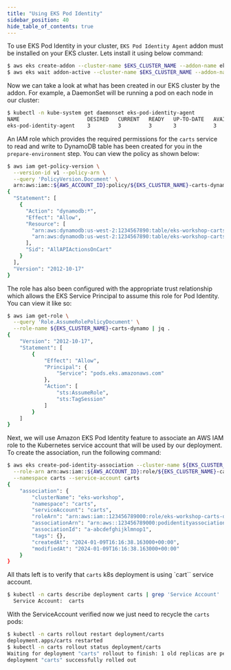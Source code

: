 ```yaml
---
title: "Using EKS Pod Identity"
sidebar_position: 40
hide_table_of_contents: true
---
```

 
To use EKS Pod Identity in your cluster, `EKS Pod Identity Agent` addon must be installed on your EKS cluster. Lets install it using below command:

```bash timeout=300 wait=60
$ aws eks create-addon --cluster-name $EKS_CLUSTER_NAME --addon-name eks-pod-identity-agent 
$ aws eks wait addon-active --cluster-name $EKS_CLUSTER_NAME --addon-name eks-pod-identity-agent
```

Now we can take a look at what has been created in our EKS cluster by the addon. For example, a DaemonSet will be running a pod on each node in our cluster:

```bash
$ kubectl -n kube-system get daemonset eks-pod-identity-agent 
NAME                      DESIRED   CURRENT   READY   UP-TO-DATE   AVAILABLE   NODE SELECTOR   AGE
eks-pod-identity-agent    3         3         3       3            3           <none>          3d21h
```

An IAM role which provides the required permissions for the `carts` service to read and write to DynamoDB table has been created for you in the `prepare-environment` step. You can view the policy as shown below:

```bash
$ aws iam get-policy-version \
  --version-id v1 --policy-arn \
  --query 'PolicyVersion.Document' \
  arn:aws:iam::${AWS_ACCOUNT_ID}:policy/${EKS_CLUSTER_NAME}-carts-dynamo | jq .
{
  "Statement": [
    {
      "Action": "dynamodb:*",
      "Effect": "Allow",
      "Resource": [
        "arn:aws:dynamodb:us-west-2:1234567890:table/eks-workshop-carts",
        "arn:aws:dynamodb:us-west-2:1234567890:table/eks-workshop-carts/index/*"
      ],
      "Sid": "AllAPIActionsOnCart"
    }
  ],
  "Version": "2012-10-17"
}
```

The role has also been configured with the appropriate trust relationship which allows the EKS Service Principal to assume this role for Pod Identity. You can view it like so:

```bash
$ aws iam get-role \
  --query 'Role.AssumeRolePolicyDocument' \
  --role-name ${EKS_CLUSTER_NAME}-carts-dynamo | jq .
{
    "Version": "2012-10-17",
    "Statement": [
        {
            "Effect": "Allow",
            "Principal": {
                "Service": "pods.eks.amazonaws.com"
            },
            "Action": [
                "sts:AssumeRole",
                "sts:TagSession"
            ]
        }
    ]
}
```

Next, we will use Amazon EKS Pod Identity feature to associate an AWS IAM role to the Kubernetes service account that will be used by our deployment. To create the association, run the following command:

```bash wait=30
$ aws eks create-pod-identity-association --cluster-name ${EKS_CLUSTER_NAME} \
  --role-arn arn:aws:iam::${AWS_ACCOUNT_ID}:role/${EKS_CLUSTER_NAME}-carts-dynamo \
  --namespace carts --service-account carts
{
    "association": {
        "clusterName": "eks-workshop",
        "namespace": "carts",
        "serviceAccount": "carts",
        "roleArn": "arn:aws:iam::123456789000:role/eks-workshop-carts-dynamo",
        "associationArn": "arn:aws::123456789000:podidentityassociation/eks-workshop/a-abcdefghijklmnop1",
        "associationId": "a-abcdefghijklmnop1",
        "tags": {},
        "createdAt": "2024-01-09T16:16:38.163000+00:00",
        "modifiedAt": "2024-01-09T16:16:38.163000+00:00"
    }
}
```

All thats left is to verify that `carts` k8s deployment is using `cart`` service account.

```bash
$ kubectl -n carts describe deployment carts | grep 'Service Account'
  Service Account:  carts
```

With the ServiceAccount verified now we just need to recycle the `carts` pods:

```bash hook=enable-pod-identity hookTimeout=430
$ kubectl -n carts rollout restart deployment/carts
deployment.apps/carts restarted
$ kubectl -n carts rollout status deployment/carts
Waiting for deployment "carts" rollout to finish: 1 old replicas are pending termination...
deployment "carts" successfully rolled out
```
